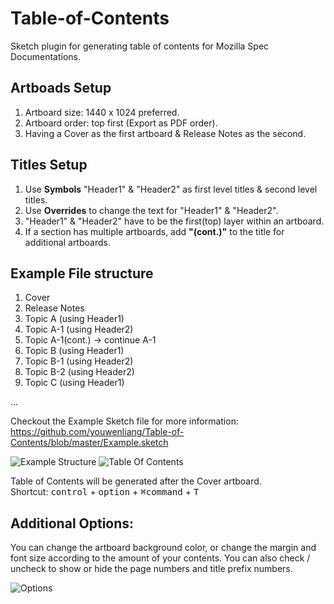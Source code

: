 # Table-of-Contents
Sketch plugin for generating table of contents for Mozilla Spec Documentations.

## Artboads Setup
1. Artboard size: 1440 x 1024 preferred.
2. Artboard order: top first (Export as PDF order).
3. Having a Cover as the first artboard & Release Notes as the second.

## Titles Setup
1. Use **Symbols** "Header1" & "Header2" as first level titles & second level titles.
2. Use **Overrides** to change the text for "Header1" & "Header2".
3. "Header1" & "Header2" have to be the first(top) layer within an artboard.
4. If a section has multiple artboards, add **"(cont.)"** to the title for additional artboards.

## Example File structure
1. Cover
2. Release Notes
3. Topic A (using Header1)
4. Topic A-1 (using Header2)
5. Topic A-1(cont.) -> continue A-1
6. Topic B (using Header1)
7. Topic B-1 (using Header2)
8. Topic B-2 (using Header2)  
9. Topic C (using Header1)  
  
...  
  
Checkout the Example Sketch file for more information: https://github.com/youwenliang/Table-of-Contents/blob/master/Example.sketch

![Example Structure](https://raw.githubusercontent.com/youwenliang/Table-of-Contents/master/Sketch%20Artboards.png)
![Table Of Contents](https://raw.githubusercontent.com/youwenliang/Table-of-Contents/master/Sketch%20Arboards1.png)

Table of Contents will be generated after the Cover artboard.  
Shortcut: <kbd>control</kbd> + <kbd>option</kbd> + <kbd>⌘command</kbd> + <kbd>T</kbd>

## Additional Options:  
You can change the artboard background color, or change the margin and font size according to the amount of your contents.
You can also check / uncheck to show or hide the page numbers and title prefix numbers.  

![Options](https://github.com/youwenliang/Table-of-Contents/blob/master/Sketch%20Options.png)

